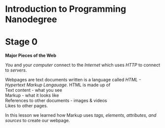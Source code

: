 <h1> Introduction to Programming Nanodegree</h1>

<h1> Stage 0</h1>

<b> Major Pieces of the Web</b>
<p> <em>You</em> and your <em>computer</em> connect to the <em>Internet</em> which uses <em>HTTP</em> to connect to <em>servers</em>. </p>

<p>Webpages are text documents written is a language called <em>HTML - Hypertext Markup Langauage</em>. 
HTML</em> is made up of<br>Text content - what you see <br>Markup - what it looks like<br>References to other documents - images & videos<br> Likes to other pages.</p>
<p>In this lesson we learned how Markup uses <em>tags, elements, attributes, and sources </em> to create our webpage.</p>
</p>



